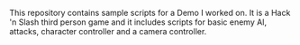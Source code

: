 This repository contains sample scripts for a Demo I worked on. It is a Hack 'n Slash third person game and it includes scripts for basic enemy AI, attacks, character controller and a camera controller.
